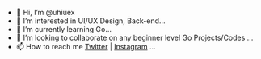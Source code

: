 - 👋 Hi, I’m @uhiuex
- 👀 I’m interested in UI/UX Design, Back-end...
- 🌱 I’m currently learning Go...
- 💞️ I’m looking to collaborate on any beginner level Go Projects/Codes ...
- 📫 How to reach me [Twitter](https://twitter.com/uhiuex) | [Instagram](https://instagram.com/uhiuex) ...

<!---
uhiuex/uhiuex is a ✨ special ✨ repository because its `README.md` (this file) appears on your GitHub profile.
You can click the Preview link to take a look at your changes.
--->
